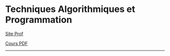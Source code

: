 # Techniques Algorithmiques et Programmation

[Site Prof](https://dept-info.labri.fr/~gavoille/UE-TAP/)

[Cours PDF](https://dept-info.labri.fr/~gavoille/UE-TAP/cours.pdf)

_____

